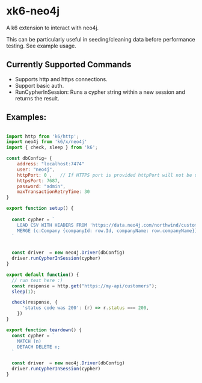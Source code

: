 # xk6-neo4j

A k6 extension to interact with neo4j.

This can be particularly useful in seeding/cleaning data before performance testing. See example usage.

## Currently Supported Commands 

- Supports http and https connections.
- Support basic auth.
- RunCypherInSession: Runs a cypher string within a new session and returns the result.

## Examples: 

```js

import http from 'k6/http';
import neo4j from 'k6/x/neo4j'
import { check, sleep } from 'k6';

const dbConfig= {
	address: "localhost:7474"
	user: "neo4j", 
	httpPort: 0 ,   // If HTTPS port is provided httpPort will not be used
	httpsPort: 7687,
	password: "admin",
	maxTransactionRetryTime: 30
}

export function setup() {
   
  const cypher = `
    LOAD CSV WITH HEADERS FROM 'https://data.neo4j.com/northwind/customers.csv' AS row 
    MERGE (c:Company {companyId: row.Id, companyName: row.companyName});
  `
 

  const driver  = new neo4j.Driver(dbConfig)
  driver.runCypherInSession(cypher)
}

export default function() {
  // run test here :)
  const response = http.get("https://my-api/customers");
  sleep(1);

  check(response, {
	  'status code was 200': (r) => r.status === 200,
	})
}

export function teardown() {
  const cypher = `
    MATCH (n)
    DETACH DELETE n;
  ` 

  const driver  = new neo4j.Driver(dbConfig)
  driver.runCypherInSession(cypher)
}

```
